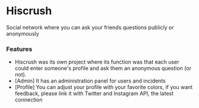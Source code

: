 # Hiscrush
 Social network where you can ask your friends questions publicly or anonymously

### Features

- Hiscrush was its own project where its function was that each user could enter someone's profile and ask them an anonymous question (or not).
- [Admin] It has an administration panel for users and incidents
- [Profile] You can adjust your profile with your favorite colors, if you want feedback, please link it with Twitter and Instagram API, the latest connection